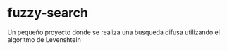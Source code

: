 # fuzzy-search
Un pequeño proyecto donde se realiza una busqueda difusa utilizando el algoritmo de Levenshtein

